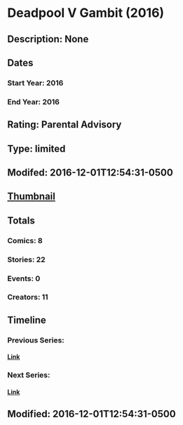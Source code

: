 # Deadpool V Gambit (2016)
## Description: None
## Dates
### Start Year: 2016
### End Year: 2016
## Rating: Parental Advisory
## Type: limited
## Modifed: 2016-12-01T12:54:31-0500
## [Thumbnail](http://i.annihil.us/u/prod/marvel/i/mg/9/a0/5769ac35cf06c.jpg)
## Totals
### Comics: 8
### Stories: 22
### Events: 0
### Creators: 11
## Timeline
### Previous Series: 
#### [Link]()
### Next Series: 
#### [Link]()
## Modified: 2016-12-01T12:54:31-0500